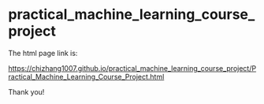 # practical_machine_learning_course_project
The html page link is:

https://chizhang1007.github.io/practical_machine_learning_course_project/Practical_Machine_Learning_Course_Project.html

Thank you!
